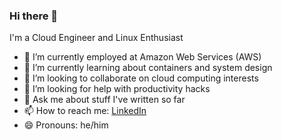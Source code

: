 ### Hi there 👋

I'm a Cloud Engineer and Linux Enthusiast

- 🔭 I’m currently employed at Amazon Web Services (AWS)
- 🌱 I’m currently learning about containers and system design
- 👯 I’m looking to collaborate on cloud computing interests
- 🤔 I’m looking for help with productivity hacks
- 💬 Ask me about stuff I've written so far
- 📫 How to reach me: [LinkedIn](https://www.linkedin.com/in/ferozbaig96/)
- 😄 Pronouns: he/him
